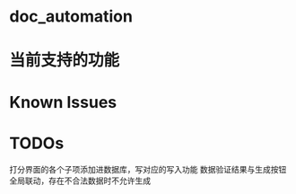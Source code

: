 # doc_automation
# 当前支持的功能

# Known Issues

# TODOs
打分界面的各个子项添加进数据库，写对应的写入功能
数据验证结果与生成按钮全局联动，存在不合法数据时不允许生成